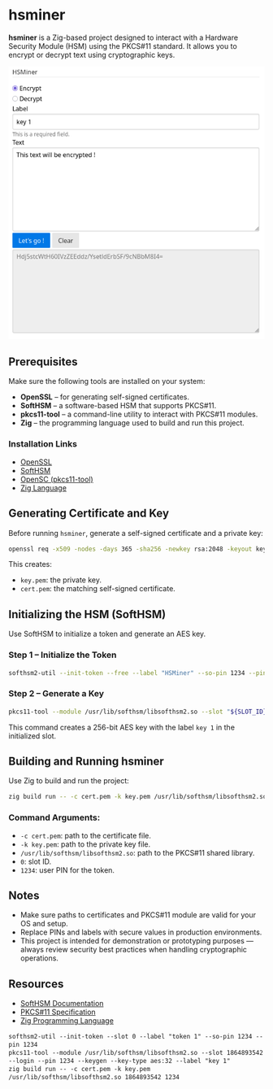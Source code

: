 # hsminer

**hsminer** is a Zig-based project designed to interact with a Hardware Security Module (HSM) using the PKCS#11 standard. It allows you to encrypt or decrypt text using cryptographic keys.

![HSMiner](https://github.com/Lajule/hsminer/blob/main/HSMiner.png)

## Prerequisites

Make sure the following tools are installed on your system:

- **OpenSSL** – for generating self-signed certificates.
- **SoftHSM** – a software-based HSM that supports PKCS#11.
- **pkcs11-tool** – a command-line utility to interact with PKCS#11 modules.
- **Zig** – the programming language used to build and run this project.

### Installation Links

- [OpenSSL](https://www.openssl.org/)
- [SoftHSM](https://www.opendnssec.org/softhsm/)
- [OpenSC (pkcs11-tool)](https://github.com/OpenSC/OpenSC/wiki)
- [Zig Language](https://ziglang.org/download/)

## Generating Certificate and Key

Before running `hsminer`, generate a self-signed certificate and a private key:

```bash
openssl req -x509 -nodes -days 365 -sha256 -newkey rsa:2048 -keyout key.pem -out cert.pem
```

This creates:

- `key.pem`: the private key.
- `cert.pem`: the matching self-signed certificate.

## Initializing the HSM (SoftHSM)

Use SoftHSM to initialize a token and generate an AES key.

### Step 1 – Initialize the Token

```sh
softhsm2-util --init-token --free --label "HSMiner" --so-pin 1234 --pin 1234
```

### Step 2 – Generate a Key

```bash
pkcs11-tool --module /usr/lib/softhsm/libsofthsm2.so --slot "${SLOT_ID}" --login --pin 1234 --keygen --key-type aes:32 --label "key 1"
```

This command creates a 256-bit AES key with the label `key 1` in the initialized slot.

## Building and Running hsminer

Use Zig to build and run the project:

```bash
zig build run -- -c cert.pem -k key.pem /usr/lib/softhsm/libsofthsm2.so "${SLOT_ID}" 1234
```

### Command Arguments:

- `-c cert.pem`: path to the certificate file.
- `-k key.pem`: path to the private key file.
- `/usr/lib/softhsm/libsofthsm2.so`: path to the PKCS#11 shared library.
- `0`: slot ID.
- `1234`: user PIN for the token.

## Notes

- Make sure paths to certificates and PKCS#11 module are valid for your OS and setup.
- Replace PINs and labels with secure values in production environments.
- This project is intended for demonstration or prototyping purposes — always review security best practices when handling cryptographic operations.

## Resources

- [SoftHSM Documentation](https://www.opendnssec.org/softhsm/)
- [PKCS#11 Specification](https://www.cryptsoft.com/pkcs11doc/)
- [Zig Programming Language](https://ziglang.org/)

```
softhsm2-util --init-token --slot 0 --label "token 1" --so-pin 1234 --pin 1234
pkcs11-tool --module /usr/lib/softhsm/libsofthsm2.so --slot 1864893542 --login --pin 1234 --keygen --key-type aes:32 --label "key 1"
zig build run -- -c cert.pem -k key.pem /usr/lib/softhsm/libsofthsm2.so 1864893542 1234
```
